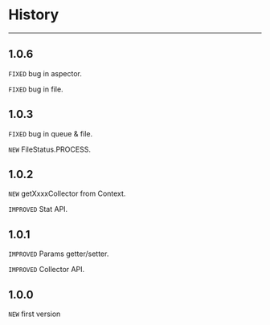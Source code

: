 # History

------------

## 1.0.6

`FIXED` bug in aspector.

`FIXED` bug in file.

## 1.0.3

`FIXED` bug in queue & file.

`NEW` FileStatus.PROCESS.

## 1.0.2

`NEW` getXxxxCollector from Context.

`IMPROVED` Stat API.

## 1.0.1

`IMPROVED` Params getter/setter.

`IMPROVED` Collector API.

## 1.0.0

`NEW` first version